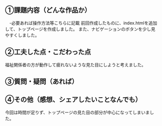 ## ①課題内容（どんな作品か）
　-必要あれば操作方法等こちらに記載
前回作成したものに、index.htmlを追加して、トップページを作成しました。
また、ナビゲーションのボタンを少し見やすくしました。


## ②工夫した点・こだわった点
福祉関係者の方が動作して疲れないような見た目にしようと考えました。

## ③質問・疑問（あれば）


## ④その他（感想、シェアしたいことなんでも）
今回は時間が足りず、トップページの見た目の部分が中心になってしまいました。